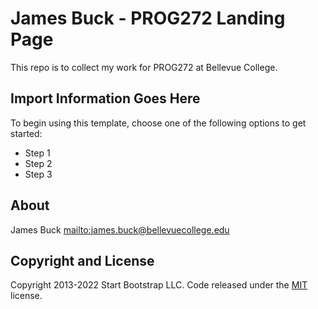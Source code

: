 # James Buck - PROG272 Landing Page

This repo is to collect my work for PROG272 at Bellevue College.

## Import Information Goes Here

To begin using this template, choose one of the following options to get started:

* Step 1
* Step 2
* Step 3

## About

James Buck <mailto:james.buck@bellevuecollege.edu>

## Copyright and License

Copyright 2013-2022 Start Bootstrap LLC. Code released under the [MIT](https://github.com/StartBootstrap/startbootstrap-landing-page/blob/master/LICENSE) license.
